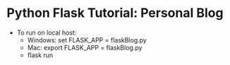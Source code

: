 # Python Flask Tutorial: Personal Blog

- To run on local host:
  - Windows: set FLASK_APP = flaskBlog.py
  - Mac: export FLASK_APP = flaskBlog.py
  - flask run